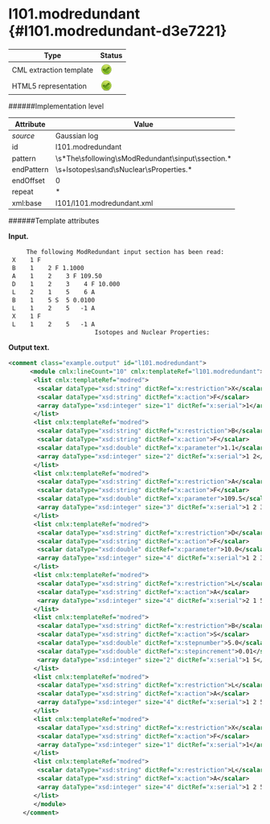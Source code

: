 # l101.modredundant {#l101.modredundant-d3e7221}


| Type                                                                                                                                                | Status                                                                                                                                              |
|----|----|
| CML extraction template                                                                                                                             | ![](/imgs/Total.png)                                                                                                                                |
| HTML5 representation                                                                                                                                | ![](/imgs/Total.png)                                                                                                                                |

######Implementation level

| Attribute                                                                                                                                           | Value                                                                                                                                               |
|----|----|
| *source*                                                                                                                                            | Gaussian log                                                                                                                                        |
| id                                                                                                                                                  | l101.modredundant                                                                                                                                   |
| pattern                                                                                                                                             | \\s\*The\\sfollowing\\sModRedundant\\sinput\\ssection.\*                                                                                            |
| endPattern                                                                                                                                          | \\s+Isotopes\\sand\\sNuclear\\sProperties.\*                                                                                                        |
| endOffset                                                                                                                                           | 0                                                                                                                                                   |
| repeat                                                                                                                                              | \*                                                                                                                                                  |
| xml:base                                                                                                                                            | l101/l101.modredundant.xml                                                                                                                          |

######Template attributes

**Input.**

         The following ModRedundant input section has been read:
     X    1 F
     B    1    2 F 1.1000
     A    1    2    3 F 109.50
     D    1    2    3    4 F 10.000
     L    2    1    5    6 A
     B    1    5 S  5 0.0100
     L    1    2    5   -1 A
     X    1 F
     L    1    2    5   -1 A
                            Isotopes and Nuclear Properties: 
        

**Output text.**

```xml
<comment class="example.output" id="l101.modredundant">
      <module cmlx:lineCount="10" cmlx:templateRef="l101.modredundant">
       <list cmlx:templateRef="modred">
        <scalar dataType="xsd:string" dictRef="x:restriction">X</scalar>
        <scalar dataType="xsd:string" dictRef="x:action">F</scalar>
        <array dataType="xsd:integer" size="1" dictRef="x:serial">1</array>
       </list>
       <list cmlx:templateRef="modred">
        <scalar dataType="xsd:string" dictRef="x:restriction">B</scalar>
        <scalar dataType="xsd:string" dictRef="x:action">F</scalar>
        <scalar dataType="xsd:double" dictRef="x:parameter">1.1</scalar>
        <array dataType="xsd:integer" size="2" dictRef="x:serial">1 2</array>
       </list>
       <list cmlx:templateRef="modred">
        <scalar dataType="xsd:string" dictRef="x:restriction">A</scalar>
        <scalar dataType="xsd:string" dictRef="x:action">F</scalar>
        <scalar dataType="xsd:double" dictRef="x:parameter">109.5</scalar>
        <array dataType="xsd:integer" size="3" dictRef="x:serial">1 2 3</array>
       </list>
       <list cmlx:templateRef="modred">
        <scalar dataType="xsd:string" dictRef="x:restriction">D</scalar>
        <scalar dataType="xsd:string" dictRef="x:action">F</scalar>
        <scalar dataType="xsd:double" dictRef="x:parameter">10.0</scalar>
        <array dataType="xsd:integer" size="4" dictRef="x:serial">1 2 3 4</array>
       </list>
       <list cmlx:templateRef="modred">
        <scalar dataType="xsd:string" dictRef="x:restriction">L</scalar>
        <scalar dataType="xsd:string" dictRef="x:action">A</scalar>
        <array dataType="xsd:integer" size="4" dictRef="x:serial">2 1 5 6</array>
       </list>
       <list cmlx:templateRef="modred">
        <scalar dataType="xsd:string" dictRef="x:restriction">B</scalar>
        <scalar dataType="xsd:string" dictRef="x:action">S</scalar>
        <scalar dataType="xsd:double" dictRef="x:stepnumber">5.0</scalar>
        <scalar dataType="xsd:double" dictRef="x:stepincrement">0.01</scalar>
        <array dataType="xsd:integer" size="2" dictRef="x:serial">1 5</array>
       </list>
       <list cmlx:templateRef="modred">
        <scalar dataType="xsd:string" dictRef="x:restriction">L</scalar>
        <scalar dataType="xsd:string" dictRef="x:action">A</scalar>
        <array dataType="xsd:integer" size="4" dictRef="x:serial">1 2 5 -1</array>
       </list>
       <list cmlx:templateRef="modred">
        <scalar dataType="xsd:string" dictRef="x:restriction">X</scalar>
        <scalar dataType="xsd:string" dictRef="x:action">F</scalar>
        <array dataType="xsd:integer" size="1" dictRef="x:serial">1</array>
       </list>
       <list cmlx:templateRef="modred">
        <scalar dataType="xsd:string" dictRef="x:restriction">L</scalar>
        <scalar dataType="xsd:string" dictRef="x:action">A</scalar>
        <array dataType="xsd:integer" size="4" dictRef="x:serial">1 2 5 -1</array>
       </list>
       </module>
    </comment>
```
